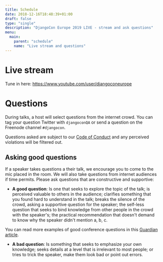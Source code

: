 ```yaml
---
title: Schedule
date: 2018-12-16T18:48:39+01:00
draft: false
type: "single"
description: "DjangoCon Europe 2019 LIVE - stream and ask questions"
menu:
  main:
    parent: "schedule"
    name: "Live stream and questions"
---
```


# Live stream

Tune in here: https://www.youtube.com/user/djangoconeurope

# Questions

During talks, a host will select questions from the internet crowd. You can tag your question
Twitter with `djangoconQA` or send a question on the Freenode channel `#djangocon`.

Questions asked are subject to our [Code of Conduct](/conduct/) and any
perceived violations will be filtered out.

## Asking good questions

If a speaker takes questions a their talk, we encourage you to come to the mic
placed in the room. We will also take questions from internet audiences if time
permits. Please ask questions that are constructive and supportive:

* **A good question**: Is one that seeks to explore the topic of the talk;
  is perceived valuable to others in the audience; clarifies something that you
  found hard to understand in the talk; breaks the silence of the crowd, asking
  a supportive question for the speaker; the self-less question that seeks to
  bind knowledge from other people in the crowd with the speaker's; the
  practical recommendation that doesn't demand to know why the speaker didn't
  mention a, b, c.

You can read more examples of good conference questions in this
[Guardian article](https://www.theguardian.com/higher-education-network/2015/nov/11/dont-be-a-conference-troll-a-guide-to-asking-good-questions).

* **A bad question**: Is something that seeks to emphasize your own knowledge;
  seeks details at a level that is irrelevant to most people; or tries to trick
  the speaker, make them look bad or point out errors.
